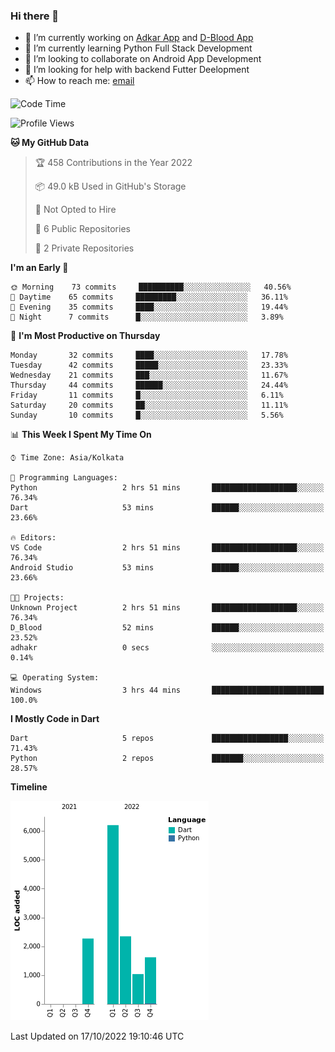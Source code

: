 ### Hi there 👋

- 🔭 I’m currently working on [Adkar App](https://github.com/pilgrimfathers/adkarApp) and [D-Blood App](https://github.com/LinoShaji/D-Blood)
- 🌱 I’m currently learning Python Full Stack Development
- 👯 I’m looking to collaborate on Android App Development
- 🤔 I’m looking for help with backend Futter Deelopment
- 📫 How to reach me: [email](mailto:linoshaji23@gmail.com)

<!--START_SECTION:waka-->
![Code Time](http://img.shields.io/badge/Code%20Time-6%20hrs%2045%20mins-blue)

![Profile Views](http://img.shields.io/badge/Profile%20Views-30-blue)

**🐱 My GitHub Data** 

> 🏆 458 Contributions in the Year 2022
 > 
> 📦 49.0 kB Used in GitHub's Storage 
 > 
> 🚫 Not Opted to Hire
 > 
> 📜 6 Public Repositories 
 > 
> 🔑 2 Private Repositories  
 > 
**I'm an Early 🐤** 

```text
🌞 Morning    73 commits     ██████████░░░░░░░░░░░░░░░   40.56% 
🌆 Daytime    65 commits     █████████░░░░░░░░░░░░░░░░   36.11% 
🌃 Evening    35 commits     ████░░░░░░░░░░░░░░░░░░░░░   19.44% 
🌙 Night      7 commits      █░░░░░░░░░░░░░░░░░░░░░░░░   3.89%

```
📅 **I'm Most Productive on Thursday** 

```text
Monday       32 commits     ████░░░░░░░░░░░░░░░░░░░░░   17.78% 
Tuesday      42 commits     █████░░░░░░░░░░░░░░░░░░░░   23.33% 
Wednesday    21 commits     ███░░░░░░░░░░░░░░░░░░░░░░   11.67% 
Thursday     44 commits     ██████░░░░░░░░░░░░░░░░░░░   24.44% 
Friday       11 commits     █░░░░░░░░░░░░░░░░░░░░░░░░   6.11% 
Saturday     20 commits     ██░░░░░░░░░░░░░░░░░░░░░░░   11.11% 
Sunday       10 commits     █░░░░░░░░░░░░░░░░░░░░░░░░   5.56%

```


📊 **This Week I Spent My Time On** 

```text
⌚︎ Time Zone: Asia/Kolkata

💬 Programming Languages: 
Python                   2 hrs 51 mins       ███████████████████░░░░░░   76.34% 
Dart                     53 mins             ██████░░░░░░░░░░░░░░░░░░░   23.66%

🔥 Editors: 
VS Code                  2 hrs 51 mins       ███████████████████░░░░░░   76.34% 
Android Studio           53 mins             ██████░░░░░░░░░░░░░░░░░░░   23.66%

🐱‍💻 Projects: 
Unknown Project          2 hrs 51 mins       ███████████████████░░░░░░   76.34% 
D_Blood                  52 mins             ██████░░░░░░░░░░░░░░░░░░░   23.52% 
adhakr                   0 secs              ░░░░░░░░░░░░░░░░░░░░░░░░░   0.14%

💻 Operating System: 
Windows                  3 hrs 44 mins       █████████████████████████   100.0%

```

**I Mostly Code in Dart** 

```text
Dart                     5 repos             █████████████████░░░░░░░░   71.43% 
Python                   2 repos             ███████░░░░░░░░░░░░░░░░░░   28.57%

```


**Timeline**

![Chart not found](https://raw.githubusercontent.com/LinoShaji/LinoShaji/main/charts/bar_graph.png) 


 Last Updated on 17/10/2022 19:10:46 UTC
<!--END_SECTION:waka-->
